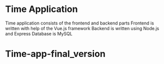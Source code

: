 # Time Application

Time application consists of the frontend and backend parts
Frontend is written with help of the Vue.js framework
Backend is written using Node.js and Express
Database is MySQL
# Time-app-final_version

